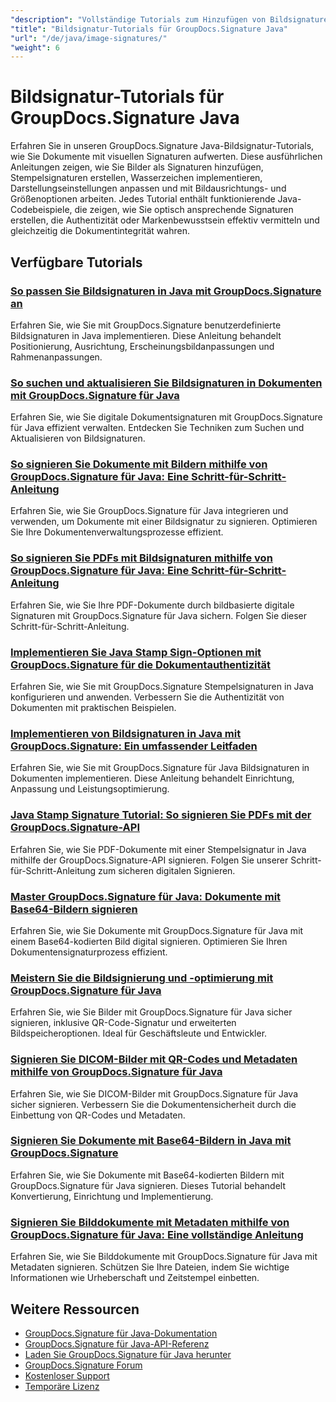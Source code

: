```yaml
---
"description": "Vollständige Tutorials zum Hinzufügen von Bildsignaturen, Wasserzeichen und Stempeln zu Dokumenten mit GroupDocs.Signature für Java."
"title": "Bildsignatur-Tutorials für GroupDocs.Signature Java"
"url": "/de/java/image-signatures/"
"weight": 6
---
```


# Bildsignatur-Tutorials für GroupDocs.Signature Java

Erfahren Sie in unseren GroupDocs.Signature Java-Bildsignatur-Tutorials, wie Sie Dokumente mit visuellen Signaturen aufwerten. Diese ausführlichen Anleitungen zeigen, wie Sie Bilder als Signaturen hinzufügen, Stempelsignaturen erstellen, Wasserzeichen implementieren, Darstellungseinstellungen anpassen und mit Bildausrichtungs- und Größenoptionen arbeiten. Jedes Tutorial enthält funktionierende Java-Codebeispiele, die zeigen, wie Sie optisch ansprechende Signaturen erstellen, die Authentizität oder Markenbewusstsein effektiv vermitteln und gleichzeitig die Dokumentintegrität wahren.

## Verfügbare Tutorials

### [So passen Sie Bildsignaturen in Java mit GroupDocs.Signature an](./customize-image-signatures-java-groupdocs-signature/)
Erfahren Sie, wie Sie mit GroupDocs.Signature benutzerdefinierte Bildsignaturen in Java implementieren. Diese Anleitung behandelt Positionierung, Ausrichtung, Erscheinungsbildanpassungen und Rahmenanpassungen.

### [So suchen und aktualisieren Sie Bildsignaturen in Dokumenten mit GroupDocs.Signature für Java](./groupdocs-signature-java-image-signatures/)
Erfahren Sie, wie Sie digitale Dokumentsignaturen mit GroupDocs.Signature für Java effizient verwalten. Entdecken Sie Techniken zum Suchen und Aktualisieren von Bildsignaturen.

### [So signieren Sie Dokumente mit Bildern mithilfe von GroupDocs.Signature für Java: Eine Schritt-für-Schritt-Anleitung](./sign-documents-image-groupdocs-signature-java/)
Erfahren Sie, wie Sie GroupDocs.Signature für Java integrieren und verwenden, um Dokumente mit einer Bildsignatur zu signieren. Optimieren Sie Ihre Dokumentenverwaltungsprozesse effizient.

### [So signieren Sie PDFs mit Bildsignaturen mithilfe von GroupDocs.Signature für Java: Eine Schritt-für-Schritt-Anleitung](./sign-pdf-image-signature-groupdocs-java/)
Erfahren Sie, wie Sie Ihre PDF-Dokumente durch bildbasierte digitale Signaturen mit GroupDocs.Signature für Java sichern. Folgen Sie dieser Schritt-für-Schritt-Anleitung.

### [Implementieren Sie Java Stamp Sign-Optionen mit GroupDocs.Signature für die Dokumentauthentizität](./implement-java-stamp-sign-options-groupdocs-signature/)
Erfahren Sie, wie Sie mit GroupDocs.Signature Stempelsignaturen in Java konfigurieren und anwenden. Verbessern Sie die Authentizität von Dokumenten mit praktischen Beispielen.

### [Implementieren von Bildsignaturen in Java mit GroupDocs.Signature: Ein umfassender Leitfaden](./mastering-image-signatures-java-groupdocs/)
Erfahren Sie, wie Sie mit GroupDocs.Signature für Java Bildsignaturen in Dokumenten implementieren. Diese Anleitung behandelt Einrichtung, Anpassung und Leistungsoptimierung.

### [Java Stamp Signature Tutorial: So signieren Sie PDFs mit der GroupDocs.Signature-API](./java-groupdocs-signature-stamp-tutorial/)
Erfahren Sie, wie Sie PDF-Dokumente mit einer Stempelsignatur in Java mithilfe der GroupDocs.Signature-API signieren. Folgen Sie unserer Schritt-für-Schritt-Anleitung zum sicheren digitalen Signieren.

### [Master GroupDocs.Signature für Java: Dokumente mit Base64-Bildern signieren](./groupdocs-signature-java-base64-image/)
Erfahren Sie, wie Sie Dokumente mit GroupDocs.Signature für Java mit einem Base64-kodierten Bild digital signieren. Optimieren Sie Ihren Dokumentensignaturprozess effizient.

### [Meistern Sie die Bildsignierung und -optimierung mit GroupDocs.Signature für Java](./groupdocs-signature-java-image-optimization/)
Erfahren Sie, wie Sie Bilder mit GroupDocs.Signature für Java sicher signieren, inklusive QR-Code-Signatur und erweiterten Bildspeicheroptionen. Ideal für Geschäftsleute und Entwickler.

### [Signieren Sie DICOM-Bilder mit QR-Codes und Metadaten mithilfe von GroupDocs.Signature für Java](./sign-dicom-images-groupdocs-signature-java/)
Erfahren Sie, wie Sie DICOM-Bilder mit GroupDocs.Signature für Java sicher signieren. Verbessern Sie die Dokumentensicherheit durch die Einbettung von QR-Codes und Metadaten.

### [Signieren Sie Dokumente mit Base64-Bildern in Java mit GroupDocs.Signature](./sign-document-base64-image-groupdocs-signature-java/)
Erfahren Sie, wie Sie Dokumente mit Base64-kodierten Bildern mit GroupDocs.Signature für Java signieren. Dieses Tutorial behandelt Konvertierung, Einrichtung und Implementierung.

### [Signieren Sie Bilddokumente mit Metadaten mithilfe von GroupDocs.Signature für Java: Eine vollständige Anleitung](./sign-image-documents-metadata-groupdocs-signature-java/)
Erfahren Sie, wie Sie Bilddokumente mit GroupDocs.Signature für Java mit Metadaten signieren. Schützen Sie Ihre Dateien, indem Sie wichtige Informationen wie Urheberschaft und Zeitstempel einbetten.

## Weitere Ressourcen

- [GroupDocs.Signature für Java-Dokumentation](https://docs.groupdocs.com/signature/java/)
- [GroupDocs.Signature für Java-API-Referenz](https://reference.groupdocs.com/signature/java/)
- [Laden Sie GroupDocs.Signature für Java herunter](https://releases.groupdocs.com/signature/java/)
- [GroupDocs.Signature Forum](https://forum.groupdocs.com/c/signature)
- [Kostenloser Support](https://forum.groupdocs.com/)
- [Temporäre Lizenz](https://purchase.groupdocs.com/temporary-license/)